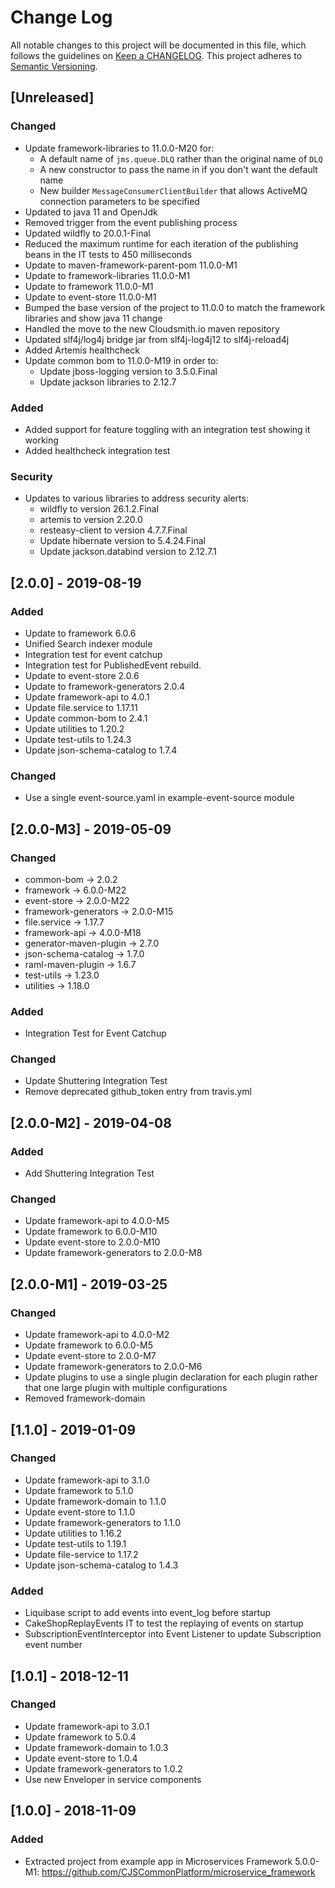 # Change Log
All notable changes to this project will be documented in this file, which follows the guidelines
on [Keep a CHANGELOG](http://keepachangelog.com/). This project adheres to
[Semantic Versioning](http://semver.org/).

## [Unreleased]

### Changed
- Update framework-libraries to 11.0.0-M20 for:
    - A default name of `jms.queue.DLQ` rather than the original name of `DLQ`
    - A new constructor to pass the name in if you don't want the default name
    - New builder `MessageConsumerClientBuilder` that allows ActiveMQ connection parameters to be specified
- Updated to java 11 and OpenJdk
- Removed trigger from the event publishing process
- Updated wildfly to 20.0.1-Final  
- Reduced the maximum runtime for each iteration of the publishing beans in the IT tests to 450 milliseconds
- Update to maven-framework-parent-pom 11.0.0-M1
- Update to framework-libraries 11.0.0-M1
- Update to framework 11.0.0-M1
- Update to event-store 11.0.0-M1
- Bumped the base version of the project to 11.0.0 to match the framework libraries and show java 11 change  
- Handled the move to the new Cloudsmith.io maven repository
- Updated slf4j/log4j bridge jar from slf4j-log4j12 to slf4j-reload4j
- Added Artemis healthcheck
- Update common bom to 11.0.0-M19 in order to:
  - Update jboss-logging version to 3.5.0.Final
  - Update jackson libraries to 2.12.7

### Added
- Added support for feature toggling with an integration test showing it working
- Added healthcheck integration test

### Security
- Updates to various libraries to address security alerts:
  - wildfly to version 26.1.2.Final
  - artemis to version 2.20.0
  - resteasy-client to version 4.7.7.Final
  - Update hibernate version to 5.4.24.Final
  - Update jackson.databind version to 2.12.7.1

## [2.0.0] - 2019-08-19
### Added
- Update to framework 6.0.6
- Unified Search indexer module
- Integration test for event catchup
- Integration test for PublishedEvent rebuild.
- Update to event-store 2.0.6
- Update to framework-generators 2.0.4
- Update framework-api to 4.0.1
- Update file.service to 1.17.11
- Update common-bom to 2.4.1
- Update utilities to 1.20.2
- Update test-utils to 1.24.3
- Update json-schema-catalog to 1.7.4

### Changed
- Use a single event-source.yaml in example-event-source module

## [2.0.0-M3] - 2019-05-09

### Changed
- common-bom -> 2.0.2
- framework -> 6.0.0-M22
- event-store -> 2.0.0-M22
- framework-generators -> 2.0.0-M15
- file.service -> 1.17.7
- framework-api -> 4.0.0-M18
- generator-maven-plugin -> 2.7.0
- json-schema-catalog -> 1.7.0
- raml-maven-plugin -> 1.6.7
- test-utils -> 1.23.0
- utilities -> 1.18.0


### Added
- Integration Test for Event Catchup
### Changed
- Update Shuttering Integration Test
- Remove deprecated github_token entry from travis.yml


## [2.0.0-M2] - 2019-04-08

### Added
- Add Shuttering Integration Test
### Changed
- Update framework-api to 4.0.0-M5
- Update framework to 6.0.0-M10
- Update event-store to 2.0.0-M10
- Update framework-generators to 2.0.0-M8

## [2.0.0-M1] - 2019-03-25

### Changed
- Update framework-api to 4.0.0-M2
- Update framework to 6.0.0-M5
- Update event-store to 2.0.0-M7
- Update framework-generators to 2.0.0-M6
- Update plugins to use a single plugin declaration for each plugin rather that one large plugin with multiple configurations
- Removed framework-domain

## [1.1.0] - 2019-01-09

### Changed
- Update framework-api to 3.1.0
- Update framework to 5.1.0
- Update framework-domain to 1.1.0
- Update event-store to 1.1.0
- Update framework-generators to 1.1.0
- Update utilities to 1.16.2
- Update test-utils to 1.19.1
- Update file-service to 1.17.2
- Update json-schema-catalog to 1.4.3

### Added
- Liquibase script to add events into event_log before startup
- CakeShopReplayEvents IT to test the replaying of events on startup
- SubscriptionEventInterceptor into Event Listener to update Subscription event number

## [1.0.1] - 2018-12-11

### Changed
- Update framework-api to 3.0.1
- Update framework to 5.0.4
- Update framework-domain to 1.0.3
- Update event-store to 1.0.4
- Update framework-generators to 1.0.2
- Use new Enveloper in service components

## [1.0.0] - 2018-11-09

### Added
- Extracted project from example app in Microservices Framework 5.0.0-M1: https://github.com/CJSCommonPlatform/microservice_framework


